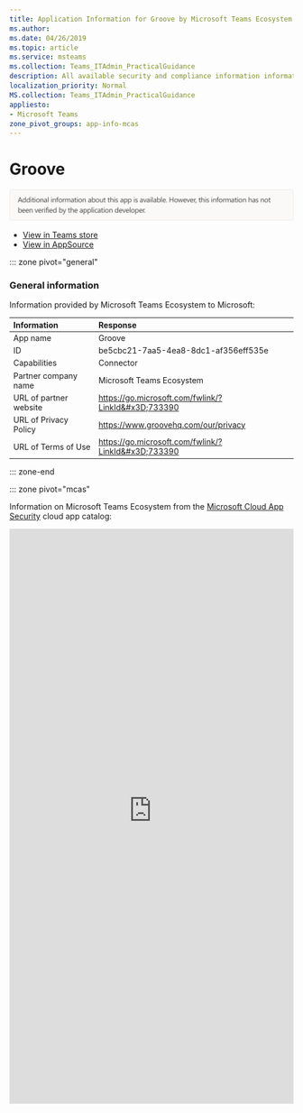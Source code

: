 ```yaml
---
title: Application Information for Groove by Microsoft Teams Ecosystem
ms.author: 
ms.date: 04/26/2019
ms.topic: article
ms.service: msteams
ms.collection: Teams_ITAdmin_PracticalGuidance
description: All available security and compliance information information for Groove, its data handling policies, its Microsoft Cloud App Security app catalog information, and security/compliance information in the CSA STAR registry.
localization_priority: Normal
MS.collection: Teams_ITAdmin_PracticalGuidance
appliesto:
- Microsoft Teams
zone_pivot_groups: app-info-mcas
---
```

# Groove

<p></p><img alt="Non-attested image" src="./images/unattested.png" width="650"/>

* <a href="https://teams.microsoft.com/l/app/be5cbc21-7aa5-4ea8-8dc1-af356eff535e" target="_blank">View in Teams store</a>
* <a href="https://appsource.microsoft.com/en-us/product/office/WA104381575" target="_blank">View in AppSource</a>

::: zone pivot="general"

### General information

Information provided by Microsoft Teams Ecosystem to Microsoft:

| **Information** | **Response** |
|:----------------|:-------------|
| App name | Groove |
| ID | be5cbc21-7aa5-4ea8-8dc1-af356eff535e |
| Capabilities | Connector |
| Partner company name | Microsoft Teams Ecosystem |
| URL of partner website | <https://go.microsoft.com/fwlink/?LinkId&#x3D;733390> |
| URL of Privacy Policy | <https://www.groovehq.com/our/privacy> |
| URL of Terms of Use | <https://go.microsoft.com/fwlink/?LinkId&#x3D;733390> |

::: zone-end


::: zone pivot="mcas"

Information on Microsoft Teams Ecosystem from the [Microsoft Cloud App Security](https://www.microsoft.com/en-us/enterprise-mobility-security/cloud-app-security) cloud app catalog:

<iframe height='1020' title='Microsoft Cloud App Security Information' src='https://3ca685143b5b46b4b0e5266dadf2e97c.codepen.website/#/dashboard/21150' frameborder='no'  style='width: 100%;'>

<a href="https://3ca685143b5b46b4b0e5266dadf2e97c.codepen.website/#/dashboard/21150" target="_blank">View in a new tab</a>

::: zone-end

